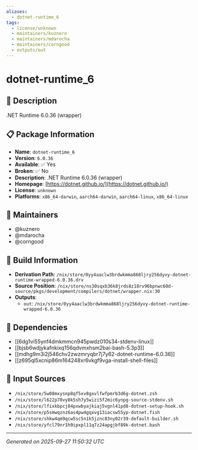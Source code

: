 ```yaml
---
aliases:
  - dotnet-runtime_6
tags:
  - license/unknown
  - maintainers/kuznero
  - maintainers/mdarocha
  - maintainers/corngood
  - outputs/out
---
```


# dotnet-runtime_6

## 📝 Description

.NET Runtime 6.0.36 (wrapper)

## 📋 Package Information

- **Name**: `dotnet-runtime_6`
- **Version**: `6.0.36`
- **Available**: ✅ Yes
- **Broken**: ✅ No
- **Description**: .NET Runtime 6.0.36 (wrapper)
- **Homepage**: [https://dotnet.github.io/](https://dotnet.github.io/)
- **License**: `unknown`
- **Platforms**: `x86_64-darwin`, `aarch64-darwin`, `aarch64-linux`, `x86_64-linux`
## 👥 Maintainers

- @kuznero
- @mdarocha
- @corngood


## 🔧 Build Information

- **Derivation Path**: `/nix/store/0yy4aaclw3brdwkmma868ljry256dyvy-dotnet-runtime-wrapped-6.0.36.drv`
- **Source Position**: `/nix/store/ns30sqxb36k8jrds8z18rv96bpnwc60d-source/pkgs/development/compilers/dotnet/wrapper.nix:30`
- **Outputs**:
  - `out`:  `/nix/store/0yy4aaclw3brdwkmma868ljry256dyvy-dotnet-runtime-wrapped-6.0.36`

## 🔗 Dependencies

- [[6dg1vi55ynf4dmkmmcn945pwdz010s34-stdenv-linux]]
- [[bjsb6wdjykafnkixq156qdvmxhsm2bai-bash-5.3p3]]
- [[mdhg9m3i2j546chv2zwzmryqbr7j7y62-dotnet-runtime-6.0.36]]
- [[z695ql5xcnip86m164248xr6vkgf9vga-install-shell-files]]

## 📁 Input Sources

- `/nix/store/5w08mxysnp8qf5xv8gxvlfwfpmrb3d6g-dotnet.zsh`
- `/nix/store/l622p70vy8k5sh7y5wizi5f2mic6ynpg-source-stdenv.sh`
- `/nix/store/lfixkbpcj84pxwbyajkiaj5vgnl41pd8-dotnet-setup-hook.sh`
- `/nix/store/p5smwqznz6as4pw4gqxvg13iacsw55yp-dotnet.fish`
- `/nix/store/shkw4qm9qcw5sc5n1k5jznc83ny02r39-default-builder.sh`
- `/nix/store/yfcl79nr1h9ipxpl11q7z24apgjbf89k-dotnet.bash`

---
*Generated on 2025-09-27 11:50:32 UTC*
